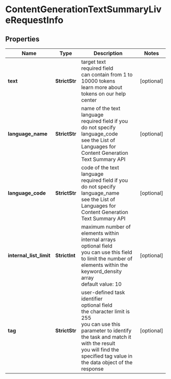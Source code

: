 # ContentGenerationTextSummaryLiveRequestInfo


## Properties

| Name | Type | Description | Notes |
|------------ | ------------- | ------------- | -------------|
**text** | **StrictStr** | target text<br>required field<br>can contain from 1 to 10000 tokens<br>learn more about tokens on our help center |[optional]|
**language_name** | **StrictStr** | name of the text language<br>required field if you do not specify language_code<br>see the List of Languages for Content Generation Text Summary API |[optional]|
**language_code** | **StrictStr** | code of the text language<br>required field if you do not specify language_name<br>see the List of Languages for Content Generation Text Summary API |[optional]|
**internal_list_limit** | **StrictInt** | maximum number of elements within internal arrays<br>optional field<br>you can use this field to limit the number of elements within the keyword_density array<br>default value: 10 |[optional]|
**tag** | **StrictStr** | user-defined task identifier<br>optional field<br>the character limit is 255<br>you can use this parameter to identify the task and match it with the result<br>you will find the specified tag value in the data object of the response |[optional]|